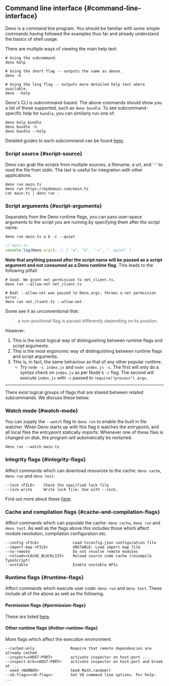 ## Command line interface {#command-line-interface}

Deno is a command line program. You should be familiar with some simple commands
having followed the examples thus far and already understand the basics of shell
usage.

There are multiple ways of viewing the main help text:

```shell
# Using the subcommand.
deno help

# Using the short flag -- outputs the same as above.
deno -h

# Using the long flag -- outputs more detailed help text where available.
deno --help
```

Deno's CLI is subcommand-based. The above commands should show you a list of
those supported, such as `deno bundle`. To see subcommand-specific help for
`bundle`, you can similarly run one of:

```shell
deno help bundle
deno bundle -h
deno bundle --help
```

Detailed guides to each subcommand can be found [here](../tools.md).

### Script source {#script-source}

Deno can grab the scripts from multiple sources, a filename, a url, and '-' to
read the file from stdin. The last is useful for integration with other
applications.

```shell
deno run main.ts
deno run https://mydomain.com/main.ts
cat main.ts | deno run -
```

### Script arguments {#script-arguments}

Separately from the Deno runtime flags, you can pass user-space arguments to the
script you are running by specifying them after the script name:

```shell
deno run main.ts a b -c --quiet
```

```ts
// main.ts
console.log(Deno.args); // [ "a", "b", "-c", "--quiet" ]
```

**Note that anything passed after the script name will be passed as a script
argument and not consumed as a Deno runtime flag.** This leads to the following
pitfall:

```shell
# Good. We grant net permission to net_client.ts.
deno run --allow-net net_client.ts

# Bad! --allow-net was passed to Deno.args, throws a net permission error.
deno run net_client.ts --allow-net
```

Some see it as unconventional that:

> a non-positional flag is parsed differently depending on its position.

However:

1. This is the most logical way of distinguishing between runtime flags and
   script arguments.
2. This is the most ergonomic way of distinguishing between runtime flags and
   script arguments.
3. This is, in fact, the same behaviour as that of any other popular runtime.
   - Try `node -c index.js` and `node index.js -c`. The first will only do a
     syntax check on `index.js` as per Node's `-c` flag. The second will
     _execute_ `index.js` with `-c` passed to `require("process").argv`.

---

There exist logical groups of flags that are shared between related subcommands.
We discuss these below.

### Watch mode {#watch-mode}

You can supply the `--watch` flag to `deno run` to enable the built in file
watcher. When Deno starts up with this flag it watches the entrypoint, and all
local files the entrypoint statically imports. Whenever one of these files is
changed on disk, the program will automatically be restarted.

```
deno run --watch main.ts
```

### Integrity flags {#integrity-flags}

Affect commands which can download resources to the cache: `deno cache`,
`deno run` and `deno test`.

```
--lock <FILE>    Check the specified lock file
--lock-write     Write lock file. Use with --lock.
```

Find out more about these
[here](../linking_to_external_code/integrity_checking.md).

### Cache and compilation flags {#cache-and-compilation-flags}

Affect commands which can populate the cache: `deno cache`, `deno run` and
`deno test`. As well as the flags above this includes those which affect module
resolution, compilation configuration etc.

```
--config <FILE>               Load tsconfig.json configuration file
--import-map <FILE>           UNSTABLE: Load import map file
--no-remote                   Do not resolve remote modules
--reload=<CACHE_BLOCKLIST>    Reload source code cache (recompile TypeScript)
--unstable                    Enable unstable APIs
```

### Runtime flags {#runtime-flags}

Affect commands which execute user code: `deno run` and `deno test`. These
include all of the above as well as the following.

#### Permission flags {#permission-flags}

These are listed [here](./permissions.md#permissions-list).

#### Other runtime flags {#other-runtime-flags}

More flags which affect the execution environment.

```
--cached-only                Require that remote dependencies are already cached
--inspect=<HOST:PORT>        activate inspector on host:port ...
--inspect-brk=<HOST:PORT>    activate inspector on host:port and break at ...
--seed <NUMBER>              Seed Math.random()
--v8-flags=<v8-flags>        Set V8 command line options. For help: ...
```
